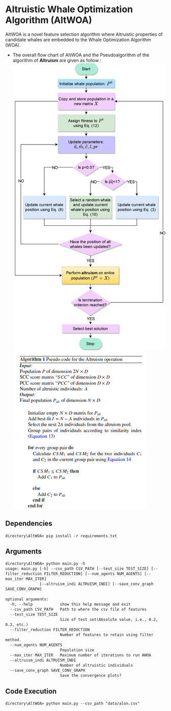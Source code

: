 # Altruistic Whale Optimization Algorithm (AltWOA)
AltWOA is a novel feature selection algorithm where Altruistic properties of candidate whales are embedded to the Whale Optimization Algorithm (WOA). 
- The overall flow chart of AltWOA and the Pseudoalgorithm of the algorithm of **Altruism** are given as follow :  ![AltWOA](https://github.com/Rohit-Kundu/AltWOA/blob/main/Pictures/AltWOA.png) ![Pseudoalgo](https://github.com/Rohit-Kundu/AltWOA/blob/main/Pictures/Screenshot%20(60)_.png)

## Dependencies 
    directory\AltWOA> pip install -r requirements.txt
## Arguments
    directory\AltWOA> python main.py -h
    usage: main.py [-h] --csv_path CSV_PATH [--test_size TEST_SIZE] [--filter_reduction FILTER_REDUCTION] [--num_agents NUM_AGENTS] [--max_iter MAX_ITER]
                   [--altruism_indi ALTRUISM_INDI] [--save_conv_graph SAVE_CONV_GRAPH]

    optional arguments:
      -h, --help            show this help message and exit
      --csv_path CSV_PATH   Path to where the csv file of features
      --test_size TEST_SIZE
                            Size of test set(Absolute value, i.e., 0.2, 0.3, etc.)
      --filter_reduction FILTER_REDUCTION
                            Number of features to retain using filter method.
      --num_agents NUM_AGENTS
                            Population size
      --max_iter MAX_ITER   Maximum number of iterations to run AWOA
      --altruism_indi ALTRUISM_INDI
                            Number of altruistic individuals
      --save_conv_graph SAVE_CONV_GRAPH
                            Save the convergence plots?
## Code Execution
    directory\AltWOA> python main.py --csv_path "data/alon.csv"
